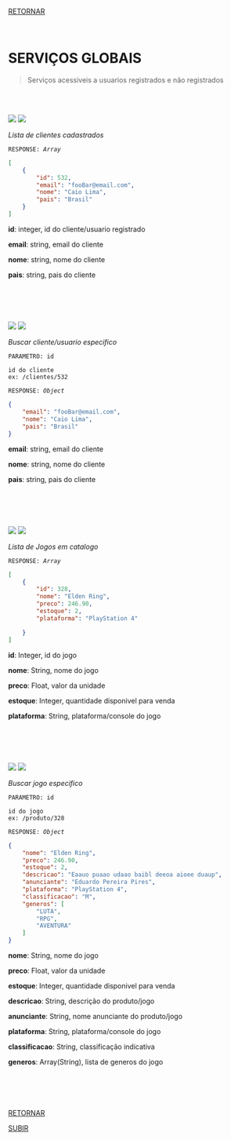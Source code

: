 [RETORNAR](../README.md)

<br>

# SERVIÇOS GLOBAIS
> Serviços acessiveis a usuarios registrados e não registrados

<br>
<br>

![](https://img.shields.io/static/v1?label=&message=GET&color=77ab59&style=for-the-badge) ![](https://img.shields.io/static/v1?label=&message=/clientes&color=eafde6&style=for-the-badge)

*Lista de clientes cadastrados*

<code>RESPONSE: *Array*</code>

~~~~json
[
    {
        "id": 532,
        "email": "fooBar@email.com",
        "nome": "Caio Lima",
        "pais": "Brasil"
    }
]
~~~~

**id**: integer, id do cliente/usuario registrado

**email**: string, email do cliente

**nome**: string, nome do cliente

**pais**: string, pais do cliente

#

<br>
<br>

![](https://img.shields.io/static/v1?label=&message=GET&color=77ab59&style=for-the-badge) ![](https://img.shields.io/static/v1?label=&message=/clientes/id&color=eafde6&style=for-the-badge)

*Buscar cliente/usuario especifico*

<code>PARAMETRO: id</code>
~~~
id do cliente
ex: /clientes/532
~~~

<code>RESPONSE: *Object* </code>

~~~~json
{
    "email": "fooBar@email.com",
    "nome": "Caio Lima",
    "pais": "Brasil"
}
~~~~

**email**: string, email do cliente

**nome**: string, nome do cliente

**pais**: string, pais do cliente

#

<br>
<br>

![](https://img.shields.io/static/v1?label=&message=GET&color=77ab59&style=for-the-badge) ![](https://img.shields.io/static/v1?label=&message=/catalogo&color=eafde6&style=for-the-badge)

*Lista de Jogos em catalogo*

<code>RESPONSE: *Array* </code>

~~~~json
[
    {
        "id": 328,
        "nome": "Elden Ring",
        "preco": 246.90,
        "estoque": 2,
        "plataforma": "PlayStation 4"

    }
]
~~~~

**id**: Integer, id do jogo

**nome**: String, nome do jogo

**preco**: Float, valor da unidade

**estoque**: Integer, quantidade disponivel para venda

**plataforma**: String, plataforma/console do jogo

#

<br>
<br>

![](https://img.shields.io/static/v1?label=&message=GET&color=77ab59&style=for-the-badge) ![](https://img.shields.io/static/v1?label=&message=/produto/id&color=eafde6&style=for-the-badge)

*Buscar jogo especifico*

<code>PARAMETRO: id</code>
~~~
id do jogo
ex: /produto/328
~~~

<code>RESPONSE: *Object* </code>

~~~~json
{
    "nome": "Elden Ring",
    "preco": 246.90,
    "estoque": 2,
    "descricao": "Eaauo puaao udaao baibl deeoa aioee duaup",
    "anunciante": "Eduardo Pereira Pires",
    "plataforma": "PlayStation 4",
    "classificacao": "M",
    "generos": [
        "LUTA",
        "RPG",
        "AVENTURA"
    ]
}
~~~~

**nome**: String, nome do jogo

**preco**: Float, valor da unidade

**estoque**: Integer, quantidade disponivel para venda

**descricao**: String, descrição do produto/jogo

**anunciante**: String, nome anunciante do produto/jogo

**plataforma**: String, plataforma/console do jogo

**classificacao**: String, classificação indicativa

**generos**: Array(String), lista de generos do jogo

#

<br>
<br>

[RETORNAR](../README.md)

[SUBIR](#serviços-globais)
